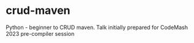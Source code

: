 # crud-maven
Python - beginner to CRUD maven. Talk initially prepared for CodeMash 2023 pre-compiler session
